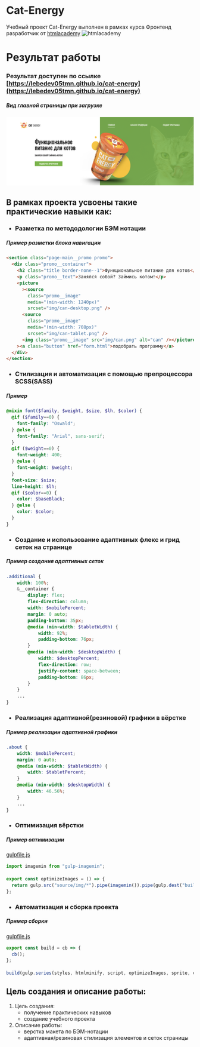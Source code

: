 # Cat-Energy

Учебный проект Cat-Energy выполнен в рамках курса Фронтенд разработчик от [htmlacademy](https://htmlacademy.ru)
![htmlacademy](https://ritfest.ru/i/ritfest/2018/reunion/members/html_academy.png)

# Результат работы

### Результат доступен по ссылке [https://lebedev05tmn.github.io/cat-energy](https://lebedev05tmn.github.io/cat-energy)

##### Вид главной страницы при загрузке

![Вид главной страницы при загрузке](https://github.com/lebedev05tmn/cat-energy/blob/main/source/img/Снимок%20экрана%202023-12-29%20в%2018.16.27.png)

## В рамках проекта усвоены такие практические навыки как:

- ### Разметка по метододологии БЭМ нотации

##### Пример разметки блока навигации

```html
<section class="page-main__promo promo">
  <div class="promo__container">
    <h2 class="title border-none--1">Функциональное питание для котов</h2>
    <p class="promo__text">Занялся собой? Займись котом!</p>
    <picture
      ><source
        class="promo__image"
        media="(min-width: 1240px)"
        srcset="img/can-desktop.png" />
      <source
        class="promo__image"
        media="(min-width: 708px)"
        srcset="img/can-tablet.png" />
      <img class="promo__image" src="img/can.png" alt="can" /></picture
    ><a class="button" href="form.html">подобрать программу</a>
  </div>
</section>
```

- ### Стилизация и автоматизация с помощью препроцессора SCSS(SASS)

##### Пример

```scss
@mixin font($family, $weight, $size, $lh, $color) {
  @if ($family==0) {
    font-family: "Oswald";
  } @else {
    font-family: "Arial", sans-serif;
  }
  @if ($weight==0) {
    font-weight: 400;
  } @else {
    font-weight: $weight;
  }
  font-size: $size;
  line-height: $lh;
  @if ($color==0) {
    color: $baseBlack;
  } @else {
    color: $color;
  }
}
```

- ### Создание и использование адаптивных флекс и грид сеток на странице

##### Пример создания адаптивных сеток

```scss
.additional {
    width: 100%;
    &__container {
        display: flex;
        flex-direction: column;
        width: $mobilePercent;
        margin: 0 auto;
        padding-bottom: 35px;
        @media (min-width: $tabletWidth) {
            width: 92%;
            padding-bottom: 76px;
        }
        @media (min-width: $desktopWidth) {
            width: $desktopPercent;
            flex-direction: row;
            justify-content: space-between;
            padding-bottom: 86px;
        }
    }
    ...
}
```

- ### Реализация адаптивной(резиновой) графики в вёрстке

##### Пример реализации адаптивной графики

```scss
.about {
    width: $mobilePercent;
    margin: 0 auto;
    @media (min-width: $tabletWidth) {
        width: $tabletPercent;
    }
    @media (min-width: $desktopWidth) {
        width: 46.56%;
    }
    ...
}
```

- ### Оптимизация вёрстки

##### Пример оптимизации

[gulpfile.js](https://github.com/lebedev05tmn/cat-energy/blob/main/gulpfile.js)

```js
import imagemin from "gulp-imagemin";

export const optimizeImages = () => {
  return gulp.src("source/img/*").pipe(imagemin()).pipe(gulp.dest("build/img"));
};
```

- ### Автоматизация и сборка проекта

##### Пример сборки

[gulpfile.js](https://github.com/lebedev05tmn/cat-energy/blob/main/gulpfile.js)

```js
export const build = cb => {
  cb();
};

build(gulp.series(styles, htmlminify, script, optimizeImages, sprite, copy));
```

## Цель создания и описание работы:

1. Цель создания:
   - получение практических навыков
   - создание учебного проекта
2. Описание работы:
   - верстка макета по БЭМ-нотации
   - адаптивная/резиновая стилизация элементов и сеток страницы
